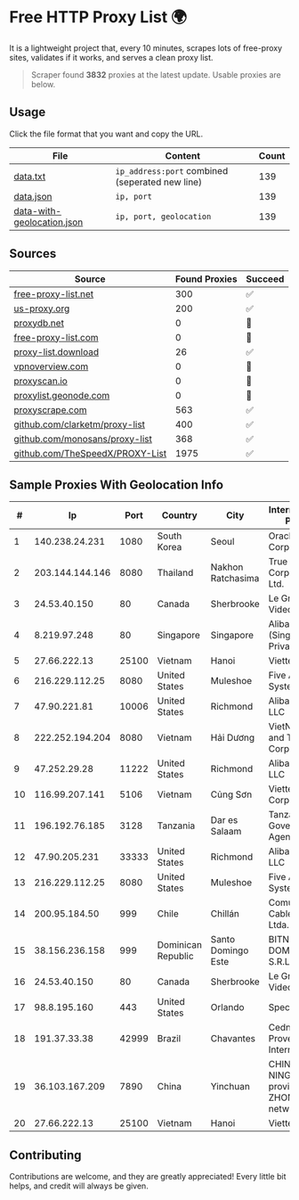 
# Free HTTP Proxy List 🌍

It is a lightweight project that, every 10 minutes, scrapes lots of free-proxy sites, validates if it works, and serves a clean proxy list.


> Scraper found **3832** proxies at the latest update. Usable proxies are below.

## Usage

Click the file format that you want and copy the URL.


|File|Content|Count|
|----|-------|-----|
|[data.txt](https://raw.githubusercontent.com/themiralay/Proxy-List-World/master/data.txt)|`ip_address:port` combined (seperated new line)|139|
|[data.json](https://raw.githubusercontent.com/themiralay/Proxy-List-World/master/data.json)|`ip, port`|139|
|[data-with-geolocation.json](https://raw.githubusercontent.com/themiralay/Proxy-List-World/master/data-with-geolocation.json)|`ip, port, geolocation`|139|

## Sources

|Source|Found Proxies|Succeed|
|------|-------------|-------|
|[free-proxy-list.net](https://free-proxy-list.net)|300|✅|
|[us-proxy.org](https://www.us-proxy.org)|200|✅|
|[proxydb.net](http://proxydb.net)|0|🚫|
|[free-proxy-list.com](https://free-proxy-list.com/?page=&port=&type%5B%5D=http&type%5B%5D=https&up_time=0&search=Search)|0|🚫|
|[proxy-list.download](https://www.proxy-list.download/HTTP)|26|✅|
|[vpnoverview.com](https://vpnoverview.com/privacy/anonymous-browsing/free-proxy-servers)|0|🚫|
|[proxyscan.io](https://www.proxyscan.io)|0|🚫|
|[proxylist.geonode.com](https://proxylist.geonode.com/api/proxy-list?limit=300&page=1&sort_by=lastChecked&sort_type=desc&protocols=http,https)|0|🚫|
|[proxyscrape.com](https://api.proxyscrape.com/v2/?request=displayproxies&protocol=http&timeout=10000&country=all&ssl=all&anonymity=all)|563|✅|
|[github.com/clarketm/proxy-list](https://raw.githubusercontent.com/clarketm/proxy-list/master/proxy-list-raw.txt)|400|✅|
|[github.com/monosans/proxy-list](https://raw.githubusercontent.com/monosans/proxy-list/main/proxies/http.txt)|368|✅|
|[github.com/TheSpeedX/PROXY-List](https://raw.githubusercontent.com/TheSpeedX/PROXY-List/master/http.txt)|1975|✅|


## Sample Proxies With Geolocation Info

|#|Ip|Port|Country|City|Internet Service Provider|
|-|--|----|-------|----|-------------------------|
|1|140.238.24.231|1080|South Korea|Seoul|Oracle Corporation|
|2|203.144.144.146|8080|Thailand|Nakhon Ratchasima|True Internet Corporation CO. Ltd.|
|3|24.53.40.150|80|Canada|Sherbrooke|Le Groupe Videotron Ltee|
|4|8.219.97.248|80|Singapore|Singapore|Alibaba Cloud (Singapore) Private Limited|
|5|27.66.222.13|25100|Vietnam|Hanoi|Viettel Group|
|6|216.229.112.25|8080|United States|Muleshoe|Five Area Systems, LLC|
|7|47.90.221.81|10006|United States|Richmond|Alibaba.com LLC|
|8|222.252.194.204|8080|Vietnam|Hải Dương|VietNam Post and Telecom Corporation|
|9|47.252.29.28|11222|United States|Richmond|Alibaba.com LLC|
|10|116.99.207.141|5106|Vietnam|Củng Sơn|Viettel Corporation|
|11|196.192.76.185|3128|Tanzania|Dar es Salaam|Tanzania e-Government Agency|
|12|47.90.205.231|33333|United States|Richmond|Alibaba.com LLC|
|13|216.229.112.25|8080|United States|Muleshoe|Five Area Systems, LLC|
|14|200.95.184.50|999|Chile|Chillán|Comunicaciones Cablevision Ltda.|
|15|38.156.236.158|999|Dominican Republic|Santo Domingo Este|BITNET DOMINICANA, S.R.L.|
|16|24.53.40.150|80|Canada|Sherbrooke|Le Groupe Videotron Ltee|
|17|98.8.195.160|443|United States|Orlando|Spectrum|
|18|191.37.33.38|42999|Brazil|Chavantes|Cednet Provedor Internet|
|19|36.103.167.209|7890|China|Yinchuan|CHINANET NINGXIA province ZHONGWEI IDC network|
|20|27.66.222.13|25100|Vietnam|Hanoi|Viettel Group|



## Contributing

Contributions are welcome, and they are greatly appreciated! Every
little bit helps, and credit will always be given.

